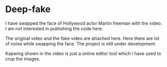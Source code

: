 # Deep-fake

I have swapped the face of Hollywood actor Martin freeman with the video. I am not interested in publishing the code here.

The original video and the fake video are attached here. Here there are lot of noise while swapping the face. The project is still under development. 

Kapwing shown in the video is just a online editor tool which I have used to crop the images.
